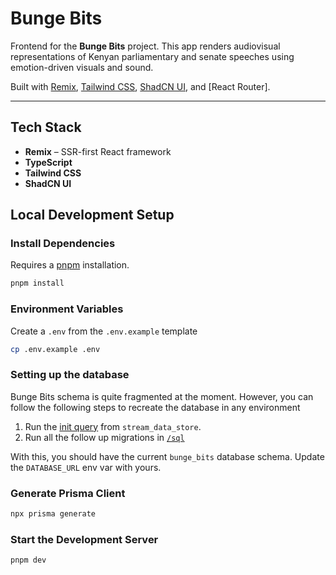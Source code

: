 # Bunge Bits

Frontend for the **Bunge Bits** project. This app renders audiovisual representations of Kenyan parliamentary and senate speeches using emotion-driven visuals and sound.

Built with [Remix](https://remix.run), [Tailwind CSS](https://tailwindcss.com), [ShadCN UI](https://ui.shadcn.com), and [React Router].

---

## Tech Stack

- **Remix** – SSR-first React framework
- **TypeScript**
- **Tailwind CSS**
- **ShadCN UI**

## Local Development Setup

### Install Dependencies

Requires a [pnpm](https://pnpm.io/installation) installation.

```bash
pnpm install
```

### Environment Variables

Create a `.env` from the `.env.example` template

```bash
cp .env.example .env
```

### Setting up the database

Bunge Bits schema is quite fragmented at the moment. However, you can follow the following steps to
recreate the database in any environment

1. Run the [init query](../crates/stream_datastore/src/store.rs#L25-L34) from `stream_data_store`.
2. Run all the follow up migrations in [`/sql`](../sql)

With this, you should have the current `bunge_bits` database schema. Update the `DATABASE_URL` env var with yours.

### Generate Prisma Client

```bash
npx prisma generate
```

### Start the Development Server

```bash
pnpm dev
```
